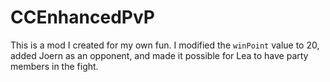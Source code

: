 # CCEnhancedPvP
This is a mod I created for my own fun. I modified the `winPoint` value to 20, added Joern as an opponent, and made it possible for Lea to have party members in the fight.

